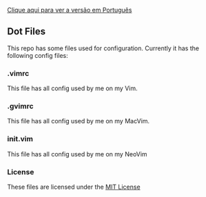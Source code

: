 [Clique aqui para ver a versão em Português](README_PT.md)

## Dot Files
This repo has some files used for configuration.
Currently it has the following config files:

### .vimrc

This file has all config used by me on my Vim.

### .gvimrc
This file has all config used by me on my MacVim.

### init.vim
This file has all config used by me on my NeoVim

### License

These files are licensed under the [MIT License](http://choosealicense.com/licenses/mit/)

